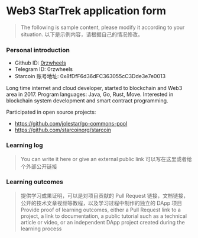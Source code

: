 

# Web3 StarTrek application form

> The following is sample content, please modify it according to your situation.
> 以下是示例内容，请根据自己的情况修改。

### Personal introduction

* Github ID: [0rzwheels](https://github.com/Wheeeeeeeeels)
* Telegram ID: 0rzwheels
* Starcoin 账号地址: 0x8fDfF6d36dFC363055cC3Dde3e7e0013


Long time internet and cloud developer, started to blockchain and Web3 area in 2017.
Program languages: Java, Go, Rust, Move. 
Interested in blockchain system development and smart contract programming.

Participated in open source projects:

* https://github.com/jolestar/go-commons-pool  
* https://github.com/starcoinorg/starcoin

### Learning log

> You can write it here or give an external public link
> 可以写在这里或者给个外部公开链接

### Learning outcomes

> 提供学习成果证明，可以是对项目贡献的 Pull Request 链接，文档链接，公开的技术文章视频等教程，以及学习过程中制作的独立的 DApp 项目
> Provide proof of learning outcomes, either a Pull Request link to a project, a link to documentation, a public tutorial such as a technical article or video, or an independent DApp project created during the learning process





